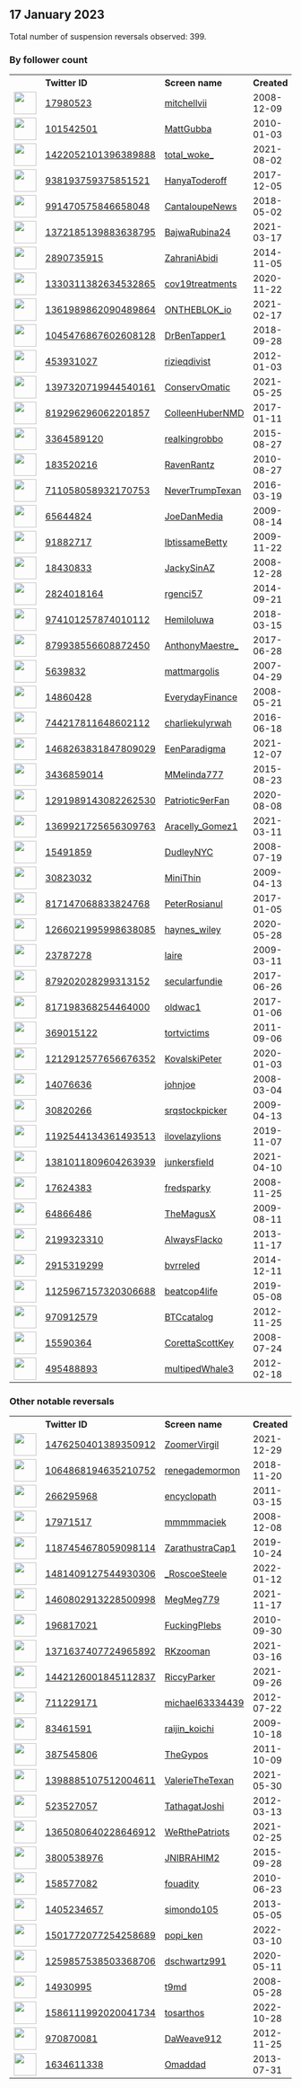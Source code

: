 
## 17 January 2023
Total number of suspension reversals observed: 399.

### By follower count
<table><tr><th></th><th align="left">Twitter ID</th><th align="left">Screen name</th>
<th align="left">Created</th><th align="left">Status</th><th align="left">Suspended</th><th align="left">Followers</th>
<tr><td><a href="https://pbs.twimg.com/profile_images/1639989006791319553/ViLS4pAc_normal.jpg"><img src="https://pbs.twimg.com/profile_images/1639989006791319553/ViLS4pAc_normal.jpg" width="40px" height="40px" align="center"/></a></td><td><a href="https://twitter.com/intent/user?user_id=17980523">17980523</a></td><td><a href="https://twitter.com/mitchellvii">mitchellvii</a></td><td>2008-12-09</td><td align="center"></td><td></td><td>424511</td></tr>
<tr><td><a href="https://pbs.twimg.com/profile_images/1500177424558002177/-YnTUQuD_normal.jpg"><img src="https://pbs.twimg.com/profile_images/1500177424558002177/-YnTUQuD_normal.jpg" width="40px" height="40px" align="center"/></a></td><td><a href="https://twitter.com/intent/user?user_id=101542501">101542501</a></td><td><a href="https://twitter.com/MattGubba">MattGubba</a></td><td>2010-01-03</td><td align="center"></td><td>2022-12-13</td><td>115418</td></tr>
<tr><td><a href="https://pbs.twimg.com/profile_images/1554866525365932033/htKzXuyz_normal.jpg"><img src="https://pbs.twimg.com/profile_images/1554866525365932033/htKzXuyz_normal.jpg" width="40px" height="40px" align="center"/></a></td><td><a href="https://twitter.com/intent/user?user_id=1422052101396389888">1422052101396389888</a></td><td><a href="https://twitter.com/total_woke_">total_woke_</a></td><td>2021-08-02</td><td align="center"></td><td>2022-09-09</td><td>53167</td></tr>
<tr><td><a href="https://pbs.twimg.com/profile_images/1593645980494299136/37mfPBbw_normal.jpg"><img src="https://pbs.twimg.com/profile_images/1593645980494299136/37mfPBbw_normal.jpg" width="40px" height="40px" align="center"/></a></td><td><a href="https://twitter.com/intent/user?user_id=938193759375851521">938193759375851521</a></td><td><a href="https://twitter.com/HanyaToderoff">HanyaToderoff</a></td><td>2017-12-05</td><td align="center"></td><td>2023-01-10</td><td>45774</td></tr>
<tr><td><a href="https://pbs.twimg.com/profile_images/1016364045232934912/EQNztAEQ_normal.jpg"><img src="https://pbs.twimg.com/profile_images/1016364045232934912/EQNztAEQ_normal.jpg" width="40px" height="40px" align="center"/></a></td><td><a href="https://twitter.com/intent/user?user_id=991470575846658048">991470575846658048</a></td><td><a href="https://twitter.com/CantaloupeNews">CantaloupeNews</a></td><td>2018-05-02</td><td align="center"></td><td></td><td>31136</td></tr>
<tr><td><a href="https://pbs.twimg.com/profile_images/1610434211881832449/bkTraDoe_normal.jpg"><img src="https://pbs.twimg.com/profile_images/1610434211881832449/bkTraDoe_normal.jpg" width="40px" height="40px" align="center"/></a></td><td><a href="https://twitter.com/intent/user?user_id=1372185139883638795">1372185139883638795</a></td><td><a href="https://twitter.com/BajwaRubina24">BajwaRubina24</a></td><td>2021-03-17</td><td align="center">✔️🚫</td><td>2023-01-12</td><td>26933</td></tr>
<tr><td><a href="https://pbs.twimg.com/profile_images/1496490823520854018/9BFskPSM_normal.jpg"><img src="https://pbs.twimg.com/profile_images/1496490823520854018/9BFskPSM_normal.jpg" width="40px" height="40px" align="center"/></a></td><td><a href="https://twitter.com/intent/user?user_id=2890735915">2890735915</a></td><td><a href="https://twitter.com/ZahraniAbidi">ZahraniAbidi</a></td><td>2014-11-05</td><td align="center"></td><td>2022-08-16</td><td>25213</td></tr>
<tr><td><a href="https://pbs.twimg.com/profile_images/1330623915157299202/mAa2OOco_normal.jpg"><img src="https://pbs.twimg.com/profile_images/1330623915157299202/mAa2OOco_normal.jpg" width="40px" height="40px" align="center"/></a></td><td><a href="https://twitter.com/intent/user?user_id=1330311382634532865">1330311382634532865</a></td><td><a href="https://twitter.com/cov19treatments">cov19treatments</a></td><td>2020-11-22</td><td align="center"></td><td></td><td>22916</td></tr>
<tr><td><a href="https://pbs.twimg.com/profile_images/1609984876718989317/T4wT_0Bp_normal.jpg"><img src="https://pbs.twimg.com/profile_images/1609984876718989317/T4wT_0Bp_normal.jpg" width="40px" height="40px" align="center"/></a></td><td><a href="https://twitter.com/intent/user?user_id=1361989862090489864">1361989862090489864</a></td><td><a href="https://twitter.com/ONTHEBLOK_io">ONTHEBLOK_io</a></td><td>2021-02-17</td><td align="center"></td><td>2023-01-12</td><td>21278</td></tr>
<tr><td><a href="https://pbs.twimg.com/profile_images/1638723407280840706/gIdOSvoI_normal.jpg"><img src="https://pbs.twimg.com/profile_images/1638723407280840706/gIdOSvoI_normal.jpg" width="40px" height="40px" align="center"/></a></td><td><a href="https://twitter.com/intent/user?user_id=1045476867602608128">1045476867602608128</a></td><td><a href="https://twitter.com/DrBenTapper1">DrBenTapper1</a></td><td>2018-09-28</td><td align="center"></td><td></td><td>18602</td></tr>
<tr><td><a href="https://pbs.twimg.com/profile_images/1376515514558685188/JKlUPsIr_normal.jpg"><img src="https://pbs.twimg.com/profile_images/1376515514558685188/JKlUPsIr_normal.jpg" width="40px" height="40px" align="center"/></a></td><td><a href="https://twitter.com/intent/user?user_id=453931027">453931027</a></td><td><a href="https://twitter.com/rizieqdivist">rizieqdivist</a></td><td>2012-01-03</td><td align="center"></td><td>2022-12-31</td><td>18281</td></tr>
<tr><td><a href="https://pbs.twimg.com/profile_images/1549334400797753345/Zkd5cciE_normal.jpg"><img src="https://pbs.twimg.com/profile_images/1549334400797753345/Zkd5cciE_normal.jpg" width="40px" height="40px" align="center"/></a></td><td><a href="https://twitter.com/intent/user?user_id=1397320719944540161">1397320719944540161</a></td><td><a href="https://twitter.com/ConservOmatic">ConservOmatic</a></td><td>2021-05-25</td><td align="center">👋</td><td>2022-07-23</td><td>17921</td></tr>
<tr><td><a href="https://pbs.twimg.com/profile_images/857082817586618370/k18vX84i_normal.jpg"><img src="https://pbs.twimg.com/profile_images/857082817586618370/k18vX84i_normal.jpg" width="40px" height="40px" align="center"/></a></td><td><a href="https://twitter.com/intent/user?user_id=819296296062201857">819296296062201857</a></td><td><a href="https://twitter.com/ColleenHuberNMD">ColleenHuberNMD</a></td><td>2017-01-11</td><td align="center"></td><td></td><td>16885</td></tr>
<tr><td><a href="https://pbs.twimg.com/profile_images/1580589699596435457/4M1HS6u3_normal.jpg"><img src="https://pbs.twimg.com/profile_images/1580589699596435457/4M1HS6u3_normal.jpg" width="40px" height="40px" align="center"/></a></td><td><a href="https://twitter.com/intent/user?user_id=3364589120">3364589120</a></td><td><a href="https://twitter.com/realkingrobbo">realkingrobbo</a></td><td>2015-08-27</td><td align="center"></td><td>2022-10-28</td><td>16447</td></tr>
<tr><td><a href="https://pbs.twimg.com/profile_images/976642919611351040/TQ1r19H1_normal.jpg"><img src="https://pbs.twimg.com/profile_images/976642919611351040/TQ1r19H1_normal.jpg" width="40px" height="40px" align="center"/></a></td><td><a href="https://twitter.com/intent/user?user_id=183520216">183520216</a></td><td><a href="https://twitter.com/RavenRantz">RavenRantz</a></td><td>2010-08-27</td><td align="center"></td><td></td><td>14568</td></tr>
<tr><td><a href="https://pbs.twimg.com/profile_images/1302115835385917440/avCKjpxq_normal.jpg"><img src="https://pbs.twimg.com/profile_images/1302115835385917440/avCKjpxq_normal.jpg" width="40px" height="40px" align="center"/></a></td><td><a href="https://twitter.com/intent/user?user_id=711058058932170753">711058058932170753</a></td><td><a href="https://twitter.com/NeverTrumpTexan">NeverTrumpTexan</a></td><td>2016-03-19</td><td align="center"></td><td>2023-01-10</td><td>13591</td></tr>
<tr><td><a href="https://pbs.twimg.com/profile_images/1641604479312097283/WBDuCprc_normal.jpg"><img src="https://pbs.twimg.com/profile_images/1641604479312097283/WBDuCprc_normal.jpg" width="40px" height="40px" align="center"/></a></td><td><a href="https://twitter.com/intent/user?user_id=65644824">65644824</a></td><td><a href="https://twitter.com/JoeDanMedia">JoeDanMedia</a></td><td>2009-08-14</td><td align="center"></td><td>2022-03-26</td><td>12012</td></tr>
<tr><td><a href="https://pbs.twimg.com/profile_images/1619964127278940163/qIsDBuHP_normal.jpg"><img src="https://pbs.twimg.com/profile_images/1619964127278940163/qIsDBuHP_normal.jpg" width="40px" height="40px" align="center"/></a></td><td><a href="https://twitter.com/intent/user?user_id=91882717">91882717</a></td><td><a href="https://twitter.com/IbtissameBetty">IbtissameBetty</a></td><td>2009-11-22</td><td align="center"></td><td>2022-09-21</td><td>11399</td></tr>
<tr><td><a href="https://pbs.twimg.com/profile_images/1626690023474225154/uhIewb94_normal.jpg"><img src="https://pbs.twimg.com/profile_images/1626690023474225154/uhIewb94_normal.jpg" width="40px" height="40px" align="center"/></a></td><td><a href="https://twitter.com/intent/user?user_id=18430833">18430833</a></td><td><a href="https://twitter.com/JackySinAZ">JackySinAZ</a></td><td>2008-12-28</td><td align="center"></td><td>2022-07-16</td><td>9772</td></tr>
<tr><td><a href="https://pbs.twimg.com/profile_images/726545818207936512/cuymruXW_normal.jpg"><img src="https://pbs.twimg.com/profile_images/726545818207936512/cuymruXW_normal.jpg" width="40px" height="40px" align="center"/></a></td><td><a href="https://twitter.com/intent/user?user_id=2824018164">2824018164</a></td><td><a href="https://twitter.com/rgenci57">rgenci57</a></td><td>2014-09-21</td><td align="center"></td><td></td><td>7735</td></tr>
<tr><td><a href="https://pbs.twimg.com/profile_images/1611021067459477504/soEvmSwm_normal.jpg"><img src="https://pbs.twimg.com/profile_images/1611021067459477504/soEvmSwm_normal.jpg" width="40px" height="40px" align="center"/></a></td><td><a href="https://twitter.com/intent/user?user_id=974101257874010112">974101257874010112</a></td><td><a href="https://twitter.com/Hemiloluwa">Hemiloluwa</a></td><td>2018-03-15</td><td align="center"></td><td>2023-01-09</td><td>7521</td></tr>
<tr><td><a href="https://pbs.twimg.com/profile_images/1641394239870304256/kG_BpmRO_normal.jpg"><img src="https://pbs.twimg.com/profile_images/1641394239870304256/kG_BpmRO_normal.jpg" width="40px" height="40px" align="center"/></a></td><td><a href="https://twitter.com/intent/user?user_id=879938556608872450">879938556608872450</a></td><td><a href="https://twitter.com/AnthonyMaestre_">AnthonyMaestre_</a></td><td>2017-06-28</td><td align="center"></td><td>2022-08-07</td><td>7052</td></tr>
<tr><td><a href="https://pbs.twimg.com/profile_images/1311367244660838402/Stsfears_normal.jpg"><img src="https://pbs.twimg.com/profile_images/1311367244660838402/Stsfears_normal.jpg" width="40px" height="40px" align="center"/></a></td><td><a href="https://twitter.com/intent/user?user_id=5639832">5639832</a></td><td><a href="https://twitter.com/mattmargolis">mattmargolis</a></td><td>2007-04-29</td><td align="center"></td><td>2022-03-23</td><td>6902</td></tr>
<tr><td><a href="https://pbs.twimg.com/profile_images/1118762901/DARWINSMONEY_JPG_normal.JPG"><img src="https://pbs.twimg.com/profile_images/1118762901/DARWINSMONEY_JPG_normal.JPG" width="40px" height="40px" align="center"/></a></td><td><a href="https://twitter.com/intent/user?user_id=14860428">14860428</a></td><td><a href="https://twitter.com/EverydayFinance">EverydayFinance</a></td><td>2008-05-21</td><td align="center">🔒</td><td>2023-01-02</td><td>6828</td></tr>
<tr><td><a href="https://pbs.twimg.com/profile_images/1324362482534604802/bGXzTvJ6_normal.jpg"><img src="https://pbs.twimg.com/profile_images/1324362482534604802/bGXzTvJ6_normal.jpg" width="40px" height="40px" align="center"/></a></td><td><a href="https://twitter.com/intent/user?user_id=744217811648602112">744217811648602112</a></td><td><a href="https://twitter.com/charliekulyrwah">charliekulyrwah</a></td><td>2016-06-18</td><td align="center"></td><td>2023-01-12</td><td>6463</td></tr>
<tr><td><a href="https://pbs.twimg.com/profile_images/1616856052498046976/4umfysI4_normal.jpg"><img src="https://pbs.twimg.com/profile_images/1616856052498046976/4umfysI4_normal.jpg" width="40px" height="40px" align="center"/></a></td><td><a href="https://twitter.com/intent/user?user_id=1468263831847809029">1468263831847809029</a></td><td><a href="https://twitter.com/EenParadigma">EenParadigma</a></td><td>2021-12-07</td><td align="center"></td><td>2023-01-12</td><td>6249</td></tr>
<tr><td><a href="https://pbs.twimg.com/profile_images/1639637327168299008/Rd1hvwwr_normal.jpg"><img src="https://pbs.twimg.com/profile_images/1639637327168299008/Rd1hvwwr_normal.jpg" width="40px" height="40px" align="center"/></a></td><td><a href="https://twitter.com/intent/user?user_id=3436859014">3436859014</a></td><td><a href="https://twitter.com/MMelinda777">MMelinda777</a></td><td>2015-08-23</td><td align="center"></td><td>2023-01-11</td><td>6154</td></tr>
<tr><td><a href="https://pbs.twimg.com/profile_images/1623237180582932486/HMP5agz4_normal.jpg"><img src="https://pbs.twimg.com/profile_images/1623237180582932486/HMP5agz4_normal.jpg" width="40px" height="40px" align="center"/></a></td><td><a href="https://twitter.com/intent/user?user_id=1291989143082262530">1291989143082262530</a></td><td><a href="https://twitter.com/Patriotic9erFan">Patriotic9erFan</a></td><td>2020-08-08</td><td align="center">🔒</td><td>2023-01-09</td><td>5285</td></tr>
<tr><td><a href="https://pbs.twimg.com/profile_images/1618735314033602560/dbUhGVab_normal.jpg"><img src="https://pbs.twimg.com/profile_images/1618735314033602560/dbUhGVab_normal.jpg" width="40px" height="40px" align="center"/></a></td><td><a href="https://twitter.com/intent/user?user_id=1369921725656309763">1369921725656309763</a></td><td><a href="https://twitter.com/Aracelly_Gomez1">Aracelly_Gomez1</a></td><td>2021-03-11</td><td align="center">🔒</td><td>2022-11-19</td><td>5181</td></tr>
<tr><td><a href="https://pbs.twimg.com/profile_images/1626284491328061440/MosXLhqU_normal.jpg"><img src="https://pbs.twimg.com/profile_images/1626284491328061440/MosXLhqU_normal.jpg" width="40px" height="40px" align="center"/></a></td><td><a href="https://twitter.com/intent/user?user_id=15491859">15491859</a></td><td><a href="https://twitter.com/DudleyNYC">DudleyNYC</a></td><td>2008-07-19</td><td align="center"></td><td></td><td>4623</td></tr>
<tr><td><a href="https://pbs.twimg.com/profile_images/1617818732000169987/Nk0WmWWz_normal.jpg"><img src="https://pbs.twimg.com/profile_images/1617818732000169987/Nk0WmWWz_normal.jpg" width="40px" height="40px" align="center"/></a></td><td><a href="https://twitter.com/intent/user?user_id=30823032">30823032</a></td><td><a href="https://twitter.com/MiniThin">MiniThin</a></td><td>2009-04-13</td><td align="center"></td><td></td><td>4360</td></tr>
<tr><td><a href="https://pbs.twimg.com/profile_images/1050940612038537216/lWFu19hy_normal.jpg"><img src="https://pbs.twimg.com/profile_images/1050940612038537216/lWFu19hy_normal.jpg" width="40px" height="40px" align="center"/></a></td><td><a href="https://twitter.com/intent/user?user_id=817147068833824768">817147068833824768</a></td><td><a href="https://twitter.com/PeterRosianul">PeterRosianul</a></td><td>2017-01-05</td><td align="center"></td><td></td><td>4333</td></tr>
<tr><td><a href="https://pbs.twimg.com/profile_images/1268207622026457100/ExiPseBF_normal.jpg"><img src="https://pbs.twimg.com/profile_images/1268207622026457100/ExiPseBF_normal.jpg" width="40px" height="40px" align="center"/></a></td><td><a href="https://twitter.com/intent/user?user_id=1266021995998638085">1266021995998638085</a></td><td><a href="https://twitter.com/haynes_wiley">haynes_wiley</a></td><td>2020-05-28</td><td align="center"></td><td>2022-08-27</td><td>4316</td></tr>
<tr><td><a href="https://pbs.twimg.com/profile_images/2960005219/c82ca59b201e8cda26c9bd96648f6cdf_normal.jpeg"><img src="https://pbs.twimg.com/profile_images/2960005219/c82ca59b201e8cda26c9bd96648f6cdf_normal.jpeg" width="40px" height="40px" align="center"/></a></td><td><a href="https://twitter.com/intent/user?user_id=23787278">23787278</a></td><td><a href="https://twitter.com/laire">laire</a></td><td>2009-03-11</td><td align="center"></td><td>2022-10-27</td><td>4170</td></tr>
<tr><td><a href="https://pbs.twimg.com/profile_images/879206041900032001/hOlq_6Lj_normal.jpg"><img src="https://pbs.twimg.com/profile_images/879206041900032001/hOlq_6Lj_normal.jpg" width="40px" height="40px" align="center"/></a></td><td><a href="https://twitter.com/intent/user?user_id=879202028299313152">879202028299313152</a></td><td><a href="https://twitter.com/secularfundie">secularfundie</a></td><td>2017-06-26</td><td align="center"></td><td></td><td>3936</td></tr>
<tr><td><a href="https://pbs.twimg.com/profile_images/1314002683213250560/feQo1sfV_normal.jpg"><img src="https://pbs.twimg.com/profile_images/1314002683213250560/feQo1sfV_normal.jpg" width="40px" height="40px" align="center"/></a></td><td><a href="https://twitter.com/intent/user?user_id=817198368254464000">817198368254464000</a></td><td><a href="https://twitter.com/oldwac1">oldwac1</a></td><td>2017-01-06</td><td align="center"></td><td></td><td>3832</td></tr>
<tr><td><a href="https://pbs.twimg.com/profile_images/1270189032820158464/OJMd61Zm_normal.jpg"><img src="https://pbs.twimg.com/profile_images/1270189032820158464/OJMd61Zm_normal.jpg" width="40px" height="40px" align="center"/></a></td><td><a href="https://twitter.com/intent/user?user_id=369015122">369015122</a></td><td><a href="https://twitter.com/tortvictims">tortvictims</a></td><td>2011-09-06</td><td align="center"></td><td></td><td>3750</td></tr>
<tr><td><a href="https://pbs.twimg.com/profile_images/1213105240641331200/KNk2fj3R_normal.jpg"><img src="https://pbs.twimg.com/profile_images/1213105240641331200/KNk2fj3R_normal.jpg" width="40px" height="40px" align="center"/></a></td><td><a href="https://twitter.com/intent/user?user_id=1212912577656676352">1212912577656676352</a></td><td><a href="https://twitter.com/KovalskiPeter">KovalskiPeter</a></td><td>2020-01-03</td><td align="center"></td><td>2023-01-13</td><td>3695</td></tr>
<tr><td><a href="https://pbs.twimg.com/profile_images/1636233939387027456/ff_kTotx_normal.jpg"><img src="https://pbs.twimg.com/profile_images/1636233939387027456/ff_kTotx_normal.jpg" width="40px" height="40px" align="center"/></a></td><td><a href="https://twitter.com/intent/user?user_id=14076636">14076636</a></td><td><a href="https://twitter.com/johnjoe">johnjoe</a></td><td>2008-03-04</td><td align="center"></td><td>2023-01-03</td><td>3678</td></tr>
<tr><td><a href="https://pbs.twimg.com/profile_images/1615410131340038154/eQRJ4SZS_normal.jpg"><img src="https://pbs.twimg.com/profile_images/1615410131340038154/eQRJ4SZS_normal.jpg" width="40px" height="40px" align="center"/></a></td><td><a href="https://twitter.com/intent/user?user_id=30820266">30820266</a></td><td><a href="https://twitter.com/srqstockpicker">srqstockpicker</a></td><td>2009-04-13</td><td align="center"></td><td>2022-07-13</td><td>3659</td></tr>
<tr><td><a href="https://pbs.twimg.com/profile_images/1611010723416514560/98YY6ehY_normal.jpg"><img src="https://pbs.twimg.com/profile_images/1611010723416514560/98YY6ehY_normal.jpg" width="40px" height="40px" align="center"/></a></td><td><a href="https://twitter.com/intent/user?user_id=1192544134361493513">1192544134361493513</a></td><td><a href="https://twitter.com/ilovelazylions">ilovelazylions</a></td><td>2019-11-07</td><td align="center"></td><td>2023-01-12</td><td>3657</td></tr>
<tr><td><a href="https://pbs.twimg.com/profile_images/1599769456850309120/iEUF8Juh_normal.jpg"><img src="https://pbs.twimg.com/profile_images/1599769456850309120/iEUF8Juh_normal.jpg" width="40px" height="40px" align="center"/></a></td><td><a href="https://twitter.com/intent/user?user_id=1381011809604263939">1381011809604263939</a></td><td><a href="https://twitter.com/junkersfield">junkersfield</a></td><td>2021-04-10</td><td align="center"></td><td>2023-01-13</td><td>3615</td></tr>
<tr><td><a href="https://pbs.twimg.com/profile_images/1571884352077717504/tGHRwVVe_normal.jpg"><img src="https://pbs.twimg.com/profile_images/1571884352077717504/tGHRwVVe_normal.jpg" width="40px" height="40px" align="center"/></a></td><td><a href="https://twitter.com/intent/user?user_id=17624383">17624383</a></td><td><a href="https://twitter.com/fredsparky">fredsparky</a></td><td>2008-11-25</td><td align="center"></td><td>2023-01-11</td><td>3460</td></tr>
<tr><td><a href="https://pbs.twimg.com/profile_images/825023292113199105/zqb4wcTR_normal.jpg"><img src="https://pbs.twimg.com/profile_images/825023292113199105/zqb4wcTR_normal.jpg" width="40px" height="40px" align="center"/></a></td><td><a href="https://twitter.com/intent/user?user_id=64866486">64866486</a></td><td><a href="https://twitter.com/TheMagusX">TheMagusX</a></td><td>2009-08-11</td><td align="center"></td><td>2022-05-03</td><td>3293</td></tr>
<tr><td><a href="https://pbs.twimg.com/profile_images/1634774633625927680/zxbpsk15_normal.jpg"><img src="https://pbs.twimg.com/profile_images/1634774633625927680/zxbpsk15_normal.jpg" width="40px" height="40px" align="center"/></a></td><td><a href="https://twitter.com/intent/user?user_id=2199323310">2199323310</a></td><td><a href="https://twitter.com/AlwaysFlacko">AlwaysFlacko</a></td><td>2013-11-17</td><td align="center"></td><td>2022-07-19</td><td>3099</td></tr>
<tr><td><a href="https://pbs.twimg.com/profile_images/1641479642040205312/5iPohLuJ_normal.jpg"><img src="https://pbs.twimg.com/profile_images/1641479642040205312/5iPohLuJ_normal.jpg" width="40px" height="40px" align="center"/></a></td><td><a href="https://twitter.com/intent/user?user_id=2915319299">2915319299</a></td><td><a href="https://twitter.com/bvrreled">bvrreled</a></td><td>2014-12-11</td><td align="center"></td><td>2023-01-13</td><td>2994</td></tr>
<tr><td><a href="https://pbs.twimg.com/profile_images/1127142322620133376/RqF2Lb59_normal.jpg"><img src="https://pbs.twimg.com/profile_images/1127142322620133376/RqF2Lb59_normal.jpg" width="40px" height="40px" align="center"/></a></td><td><a href="https://twitter.com/intent/user?user_id=1125967157320306688">1125967157320306688</a></td><td><a href="https://twitter.com/beatcop4life">beatcop4life</a></td><td>2019-05-08</td><td align="center"></td><td>2022-11-11</td><td>2865</td></tr>
<tr><td><a href="https://pbs.twimg.com/profile_images/3298907395/3c38b2be757119ea23bfb8734fb4492c_normal.jpeg"><img src="https://pbs.twimg.com/profile_images/3298907395/3c38b2be757119ea23bfb8734fb4492c_normal.jpeg" width="40px" height="40px" align="center"/></a></td><td><a href="https://twitter.com/intent/user?user_id=970912579">970912579</a></td><td><a href="https://twitter.com/BTCcatalog">BTCcatalog</a></td><td>2012-11-25</td><td align="center"></td><td>2022-06-08</td><td>2840</td></tr>
<tr><td><a href="https://pbs.twimg.com/profile_images/825423587/corettascottkingparishonernov81964flipsc_1__normal.jpg"><img src="https://pbs.twimg.com/profile_images/825423587/corettascottkingparishonernov81964flipsc_1__normal.jpg" width="40px" height="40px" align="center"/></a></td><td><a href="https://twitter.com/intent/user?user_id=15590364">15590364</a></td><td><a href="https://twitter.com/CorettaScottKey">CorettaScottKey</a></td><td>2008-07-24</td><td align="center"></td><td>2023-01-11</td><td>2835</td></tr>
<tr><td><a href="https://pbs.twimg.com/profile_images/672568542039056389/EAjB3oFI_normal.jpg"><img src="https://pbs.twimg.com/profile_images/672568542039056389/EAjB3oFI_normal.jpg" width="40px" height="40px" align="center"/></a></td><td><a href="https://twitter.com/intent/user?user_id=495488893">495488893</a></td><td><a href="https://twitter.com/multipedWhale3">multipedWhale3</a></td><td>2012-02-18</td><td align="center"></td><td></td><td>2369</td></tr>
</table>

### Other notable reversals
<table><tr><th></th><th align="left">Twitter ID</th><th align="left">Screen name</th>
<th align="left">Created</th><th align="left">Status</th><th align="left">Suspended</th><th align="left">Followers</th>
<tr><td><a href="https://pbs.twimg.com/profile_images/1618019934482710528/39j8Z6CH_normal.jpg"><img src="https://pbs.twimg.com/profile_images/1618019934482710528/39j8Z6CH_normal.jpg" width="40px" height="40px" align="center"/></a></td><td><a href="https://twitter.com/intent/user?user_id=1476250401389350912">1476250401389350912</a></td><td><a href="https://twitter.com/ZoomerVirgil">ZoomerVirgil</a></td><td>2021-12-29</td><td align="center"></td><td>2022-10-29</td><td>226</td></tr>
<tr><td><a href="https://pbs.twimg.com/profile_images/1540006888850563073/7w04KWkF_normal.jpg"><img src="https://pbs.twimg.com/profile_images/1540006888850563073/7w04KWkF_normal.jpg" width="40px" height="40px" align="center"/></a></td><td><a href="https://twitter.com/intent/user?user_id=1064868194635210752">1064868194635210752</a></td><td><a href="https://twitter.com/renegademormon">renegademormon</a></td><td>2018-11-20</td><td align="center"></td><td>2023-01-13</td><td>669</td></tr>
<tr><td><a href="https://pbs.twimg.com/profile_images/1538038609445625857/3_XqLLGV_normal.jpg"><img src="https://pbs.twimg.com/profile_images/1538038609445625857/3_XqLLGV_normal.jpg" width="40px" height="40px" align="center"/></a></td><td><a href="https://twitter.com/intent/user?user_id=266295968">266295968</a></td><td><a href="https://twitter.com/encyclopath">encyclopath</a></td><td>2011-03-15</td><td align="center"></td><td>2023-01-12</td><td>1163</td></tr>
<tr><td><a href="https://pbs.twimg.com/profile_images/1367163280/image_normal.jpg"><img src="https://pbs.twimg.com/profile_images/1367163280/image_normal.jpg" width="40px" height="40px" align="center"/></a></td><td><a href="https://twitter.com/intent/user?user_id=17971517">17971517</a></td><td><a href="https://twitter.com/mmmmmaciek">mmmmmaciek</a></td><td>2008-12-08</td><td align="center">🔒</td><td>2023-01-13</td><td>518</td></tr>
<tr><td><a href="https://pbs.twimg.com/profile_images/1600972678894178304/dDUpa_iz_normal.jpg"><img src="https://pbs.twimg.com/profile_images/1600972678894178304/dDUpa_iz_normal.jpg" width="40px" height="40px" align="center"/></a></td><td><a href="https://twitter.com/intent/user?user_id=1187454678059098114">1187454678059098114</a></td><td><a href="https://twitter.com/ZarathustraCap1">ZarathustraCap1</a></td><td>2019-10-24</td><td align="center"></td><td>2023-01-12</td><td>85</td></tr>
<tr><td><a href="https://pbs.twimg.com/profile_images/1619037468094873619/c7mGEOfW_normal.jpg"><img src="https://pbs.twimg.com/profile_images/1619037468094873619/c7mGEOfW_normal.jpg" width="40px" height="40px" align="center"/></a></td><td><a href="https://twitter.com/intent/user?user_id=1481409127544930306">1481409127544930306</a></td><td><a href="https://twitter.com/_RoscoeSteele">_RoscoeSteele</a></td><td>2022-01-12</td><td align="center"></td><td>2022-12-24</td><td>153</td></tr>
<tr><td><a href="https://pbs.twimg.com/profile_images/1460803305764970502/KFrqEqZX_normal.jpg"><img src="https://pbs.twimg.com/profile_images/1460803305764970502/KFrqEqZX_normal.jpg" width="40px" height="40px" align="center"/></a></td><td><a href="https://twitter.com/intent/user?user_id=1460802913228500998">1460802913228500998</a></td><td><a href="https://twitter.com/MegMeg779">MegMeg779</a></td><td>2021-11-17</td><td align="center">🔒</td><td>2023-01-12</td><td>5</td></tr>
<tr><td><a href="https://pbs.twimg.com/profile_images/1147214495271403521/AqBSNl6L_normal.jpg"><img src="https://pbs.twimg.com/profile_images/1147214495271403521/AqBSNl6L_normal.jpg" width="40px" height="40px" align="center"/></a></td><td><a href="https://twitter.com/intent/user?user_id=196817021">196817021</a></td><td><a href="https://twitter.com/FuckingPlebs">FuckingPlebs</a></td><td>2010-09-30</td><td align="center"></td><td>2023-01-09</td><td>229</td></tr>
<tr><td><a href="https://pbs.twimg.com/profile_images/1371655182681923587/2URv0sp1_normal.jpg"><img src="https://pbs.twimg.com/profile_images/1371655182681923587/2URv0sp1_normal.jpg" width="40px" height="40px" align="center"/></a></td><td><a href="https://twitter.com/intent/user?user_id=1371637407724965892">1371637407724965892</a></td><td><a href="https://twitter.com/RKzooman">RKzooman</a></td><td>2021-03-16</td><td align="center"></td><td>2022-12-06</td><td>377</td></tr>
<tr><td><a href="https://pbs.twimg.com/profile_images/1459578922278998021/D6Geh_S0_normal.jpg"><img src="https://pbs.twimg.com/profile_images/1459578922278998021/D6Geh_S0_normal.jpg" width="40px" height="40px" align="center"/></a></td><td><a href="https://twitter.com/intent/user?user_id=1442126001845112837">1442126001845112837</a></td><td><a href="https://twitter.com/RiccyParker">RiccyParker</a></td><td>2021-09-26</td><td align="center"></td><td>2022-12-29</td><td>51</td></tr>
<tr><td><a href="https://pbs.twimg.com/profile_images/1560372426449588224/7DcKXEUA_normal.jpg"><img src="https://pbs.twimg.com/profile_images/1560372426449588224/7DcKXEUA_normal.jpg" width="40px" height="40px" align="center"/></a></td><td><a href="https://twitter.com/intent/user?user_id=711229171">711229171</a></td><td><a href="https://twitter.com/michael63334439">michael63334439</a></td><td>2012-07-22</td><td align="center"></td><td>2023-01-11</td><td>79</td></tr>
<tr><td><a href="https://pbs.twimg.com/profile_images/1627980087885721604/HMnQgPnu_normal.jpg"><img src="https://pbs.twimg.com/profile_images/1627980087885721604/HMnQgPnu_normal.jpg" width="40px" height="40px" align="center"/></a></td><td><a href="https://twitter.com/intent/user?user_id=83461591">83461591</a></td><td><a href="https://twitter.com/raijin_koichi">raijin_koichi</a></td><td>2009-10-18</td><td align="center"></td><td>2022-12-22</td><td>197</td></tr>
<tr><td><a href="https://pbs.twimg.com/profile_images/1601349662597947392/qZl7ZZq0_normal.jpg"><img src="https://pbs.twimg.com/profile_images/1601349662597947392/qZl7ZZq0_normal.jpg" width="40px" height="40px" align="center"/></a></td><td><a href="https://twitter.com/intent/user?user_id=387545806">387545806</a></td><td><a href="https://twitter.com/TheGypos">TheGypos</a></td><td>2011-10-09</td><td align="center"></td><td>2023-01-13</td><td>687</td></tr>
<tr><td><a href="https://pbs.twimg.com/profile_images/1583451328847691776/9oXXrWHO_normal.jpg"><img src="https://pbs.twimg.com/profile_images/1583451328847691776/9oXXrWHO_normal.jpg" width="40px" height="40px" align="center"/></a></td><td><a href="https://twitter.com/intent/user?user_id=1398885107512004611">1398885107512004611</a></td><td><a href="https://twitter.com/ValerieTheTexan">ValerieTheTexan</a></td><td>2021-05-30</td><td align="center"></td><td>2023-01-12</td><td>227</td></tr>
<tr><td><a href="https://pbs.twimg.com/profile_images/1379964035647541256/DVU5iIpD_normal.jpg"><img src="https://pbs.twimg.com/profile_images/1379964035647541256/DVU5iIpD_normal.jpg" width="40px" height="40px" align="center"/></a></td><td><a href="https://twitter.com/intent/user?user_id=523527057">523527057</a></td><td><a href="https://twitter.com/TathagatJoshi">TathagatJoshi</a></td><td>2012-03-13</td><td align="center">🔒</td><td>2023-01-12</td><td>0</td></tr>
<tr><td><a href="https://pbs.twimg.com/profile_images/1623016192226234369/5046GBkF_normal.jpg"><img src="https://pbs.twimg.com/profile_images/1623016192226234369/5046GBkF_normal.jpg" width="40px" height="40px" align="center"/></a></td><td><a href="https://twitter.com/intent/user?user_id=1365080640228646912">1365080640228646912</a></td><td><a href="https://twitter.com/WeRthePatriots">WeRthePatriots</a></td><td>2021-02-25</td><td align="center"></td><td>2023-01-13</td><td>2290</td></tr>
<tr><td><a href="https://pbs.twimg.com/profile_images/1582251056356007938/egdV_43k_normal.jpg"><img src="https://pbs.twimg.com/profile_images/1582251056356007938/egdV_43k_normal.jpg" width="40px" height="40px" align="center"/></a></td><td><a href="https://twitter.com/intent/user?user_id=3800538976">3800538976</a></td><td><a href="https://twitter.com/JNIBRAHIM2">JNIBRAHIM2</a></td><td>2015-09-28</td><td align="center"></td><td>2022-12-13</td><td>321</td></tr>
<tr><td><a href="https://pbs.twimg.com/profile_images/1581194183137644544/B3FC0Slj_normal.jpg"><img src="https://pbs.twimg.com/profile_images/1581194183137644544/B3FC0Slj_normal.jpg" width="40px" height="40px" align="center"/></a></td><td><a href="https://twitter.com/intent/user?user_id=158577082">158577082</a></td><td><a href="https://twitter.com/fouadity">fouadity</a></td><td>2010-06-23</td><td align="center"></td><td>2023-01-11</td><td>336</td></tr>
<tr><td><a href="https://pbs.twimg.com/profile_images/1306995819137191942/JzlDqtou_normal.jpg"><img src="https://pbs.twimg.com/profile_images/1306995819137191942/JzlDqtou_normal.jpg" width="40px" height="40px" align="center"/></a></td><td><a href="https://twitter.com/intent/user?user_id=1405234657">1405234657</a></td><td><a href="https://twitter.com/simondo105">simondo105</a></td><td>2013-05-05</td><td align="center"></td><td>2023-01-12</td><td>53</td></tr>
<tr><td><a href="https://pbs.twimg.com/profile_images/1609030089525559296/Lp_t43US_normal.jpg"><img src="https://pbs.twimg.com/profile_images/1609030089525559296/Lp_t43US_normal.jpg" width="40px" height="40px" align="center"/></a></td><td><a href="https://twitter.com/intent/user?user_id=1501772077254258689">1501772077254258689</a></td><td><a href="https://twitter.com/popi_ken">popi_ken</a></td><td>2022-03-10</td><td align="center"></td><td>2023-01-12</td><td>1929</td></tr>
<tr><td><a href="https://pbs.twimg.com/profile_images/1538573655784964097/_TE7f2nq_normal.jpg"><img src="https://pbs.twimg.com/profile_images/1538573655784964097/_TE7f2nq_normal.jpg" width="40px" height="40px" align="center"/></a></td><td><a href="https://twitter.com/intent/user?user_id=1259857538503368706">1259857538503368706</a></td><td><a href="https://twitter.com/dschwartz991">dschwartz991</a></td><td>2020-05-11</td><td align="center"></td><td>2023-01-13</td><td>2014</td></tr>
<tr><td><a href="https://pbs.twimg.com/profile_images/1627844909960134656/JjoyXO2e_normal.jpg"><img src="https://pbs.twimg.com/profile_images/1627844909960134656/JjoyXO2e_normal.jpg" width="40px" height="40px" align="center"/></a></td><td><a href="https://twitter.com/intent/user?user_id=14930995">14930995</a></td><td><a href="https://twitter.com/t9md">t9md</a></td><td>2008-05-28</td><td align="center"></td><td>2023-01-13</td><td>1080</td></tr>
<tr><td><a href="https://pbs.twimg.com/profile_images/1586112203995889667/YXF_jTLY_normal.jpg"><img src="https://pbs.twimg.com/profile_images/1586112203995889667/YXF_jTLY_normal.jpg" width="40px" height="40px" align="center"/></a></td><td><a href="https://twitter.com/intent/user?user_id=1586111992020041734">1586111992020041734</a></td><td><a href="https://twitter.com/tosarthos">tosarthos</a></td><td>2022-10-28</td><td align="center"></td><td>2023-01-13</td><td>66</td></tr>
<tr><td><a href="https://pbs.twimg.com/profile_images/1397002829592731649/wulDlDzW_normal.jpg"><img src="https://pbs.twimg.com/profile_images/1397002829592731649/wulDlDzW_normal.jpg" width="40px" height="40px" align="center"/></a></td><td><a href="https://twitter.com/intent/user?user_id=970870081">970870081</a></td><td><a href="https://twitter.com/DaWeave912">DaWeave912</a></td><td>2012-11-25</td><td align="center">🔒</td><td>2023-01-13</td><td>57</td></tr>
<tr><td><a href="https://pbs.twimg.com/profile_images/1630201391820992513/dH99yxUE_normal.jpg"><img src="https://pbs.twimg.com/profile_images/1630201391820992513/dH99yxUE_normal.jpg" width="40px" height="40px" align="center"/></a></td><td><a href="https://twitter.com/intent/user?user_id=1634611338">1634611338</a></td><td><a href="https://twitter.com/Omaddad">Omaddad</a></td><td>2013-07-31</td><td align="center"></td><td>2023-01-11</td><td>48</td></tr>
</table>
